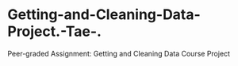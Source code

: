# Getting-and-Cleaning-Data-Project.-Tae-.
Peer-graded Assignment: Getting and Cleaning Data Course Project
